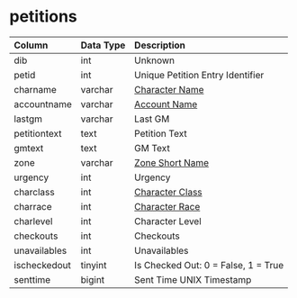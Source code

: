 # petitions

| Column | Data Type | Description |
| :--- | :--- | :--- |
| dib | int | Unknown |
| petid | int | Unique Petition Entry Identifier |
| charname | varchar | [Character Name](../characters/character_data.md) |
| accountname | varchar | [Account Name](../account/account.md) |
| lastgm | varchar | Last GM |
| petitiontext | text | Petition Text |
| gmtext | text | GM Text |
| zone | varchar | [Zone Short Name](https://eqemu.gitbook.io/server/categories/reference-lists/zones) |
| urgency | int | Urgency |
| charclass | int | [Character Class](https://eqemu.gitbook.io/server/categories/reference-lists/class-list) |
| charrace | int | [Character Race](https://eqemu.gitbook.io/server/categories/reference-lists/race-list) |
| charlevel | int | Character Level |
| checkouts | int | Checkouts |
| unavailables | int | Unavailables |
| ischeckedout | tinyint | Is Checked Out: 0 = False, 1 = True |
| senttime | bigint | Sent Time UNIX Timestamp |

